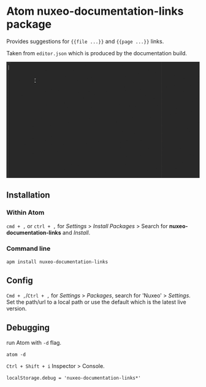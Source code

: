 # Atom nuxeo-documentation-links package

Provides suggestions for `{{file ...}}` and `{{page ...}}` links.

Taken from `editor.json` which is produced by the documentation build.

![Example Animation](https://github.com/nuxeo/atom-documentation-links/raw/master/documentation-links.gif)

## Installation
### Within Atom

`cmd + ,` or `ctrl + ,` for _Settings_ > _Install Packages_ > Search for **nuxeo-documentation-links** and _Install_.

### Command line
```
apm install nuxeo-documentation-links
```

## Config
`Cmd + ,`/`Ctrl + ,` for _Settings_ > _Packages_, search for 'Nuxeo' > _Settings_. Set the path/url to a local path or use the default which is the latest live version.


## Debugging
run Atom with `-d` flag.
```
atom -d
```

`Ctrl + Shift + i` Inspector > Console.
```
localStorage.debug = 'nuxeo-documentation-links*'
```
